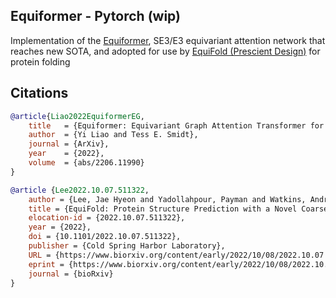 ## Equiformer - Pytorch (wip)

Implementation of the <a href="https://arxiv.org/abs/2206.11990">Equiformer</a>, SE3/E3 equivariant attention network that reaches new SOTA, and adopted for use by <a href="https://www.biorxiv.org/content/10.1101/2022.10.07.511322v1">EquiFold (Prescient Design)</a> for protein folding

## Citations

```bibtex
@article{Liao2022EquiformerEG,
    title   = {Equiformer: Equivariant Graph Attention Transformer for 3D Atomistic Graphs},
    author  = {Yi Liao and Tess E. Smidt},
    journal = {ArXiv},
    year    = {2022},
    volume  = {abs/2206.11990}
}
```

```bibtex
@article {Lee2022.10.07.511322,
    author = {Lee, Jae Hyeon and Yadollahpour, Payman and Watkins, Andrew and Frey, Nathan C. and Leaver-Fay, Andrew and Ra, Stephen and Cho, Kyunghyun and Gligorijevic, Vladimir and Regev, Aviv and Bonneau, Richard},
    title = {EquiFold: Protein Structure Prediction with a Novel Coarse-Grained Structure Representation},
    elocation-id = {2022.10.07.511322},
    year = {2022},
    doi = {10.1101/2022.10.07.511322},
    publisher = {Cold Spring Harbor Laboratory},
    URL = {https://www.biorxiv.org/content/early/2022/10/08/2022.10.07.511322},
    eprint = {https://www.biorxiv.org/content/early/2022/10/08/2022.10.07.511322.full.pdf},
    journal = {bioRxiv}
}
```
